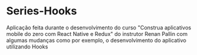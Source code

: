 # Series-Hooks
Aplicação feita durante o desenvolvimento do curso "Construa aplicativos mobile do zero com React Native e Redux" do instrutor Renan Pallin com algumas mudanças como por exemplo, o desenvolvimento do aplicativo utilizando Hooks
